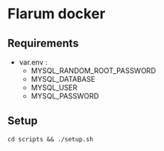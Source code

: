 # Flarum docker
## Requirements
- var.env :
    - MYSQL_RANDOM_ROOT_PASSWORD
    - MYSQL_DATABASE
    - MYSQL_USER
    - MYSQL_PASSWORD
    
## Setup
``cd scripts && ./setup.sh``
